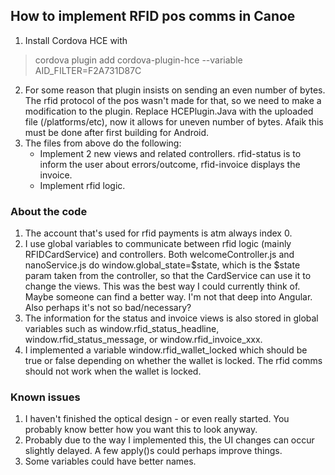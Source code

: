 ## How to implement RFID pos comms in Canoe
 
1. Install Cordova HCE with
> cordova plugin add cordova-plugin-hce --variable AID_FILTER=F2A731D87C 
2. For some reason that plugin insists on sending an even number of bytes. The rfid protocol of the pos wasn't made for that, so we need to make a modification to the plugin. Replace HCEPlugin.Java with the uploaded file (/platforms/etc), now it allows for uneven number of bytes. Afaik this must be done after first building for Android. 
3. The files from above do the following:
     - Implement 2 new views and related controllers. rfid-status is to inform the user about errors/outcome, rfid-invoice displays the invoice.
     - Implement rfid logic.
 
### About the code
 
1. The account that's used for rfid payments is atm always index 0. 
2. I use global variables to communicate between rfid logic (mainly RFIDCardService) and controllers. Both welcomeController.js and nanoService.js do window.global_state=$state, which is the $state param taken from the controller, so that the CardService can use it to change the views. This was the best way I could currently think of. Maybe someone can find a better way. I'm not that deep into Angular. Also perhaps it's not so bad/necessary? 
3. The information for the status and invoice views is also stored in global variables such as window.rfid_status_headline, window.rfid_status_message, or window.rfid_invoice_xxx. 
4. I implemented a variable window.rfid_wallet_locked which should be true or false depending on whether the wallet is locked. The rfid comms should not work when the wallet is locked.
 
### Known issues
 
1. I haven't finished the optical design - or even really started. You probably know better how you want this to look anyway. 
2. Probably due to the way I implemented this, the UI changes can occur slightly delayed. A few apply()s could perhaps improve things.
3. Some variables could have better names.
